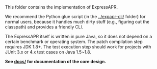 This folder contains the implementation of ExpressAPR.

We recommend the Python glue script (in the [../expapr-cli/](../expapr-cli/) folder) for normal users, because it handles much dirty stuff (e.g., figuring out the classpath) and provides a friendly CLI. 

The ExpressAPR itself is written in pure Java, so it does not depend on a certain benchmark or operating system. The patch compilation step requires JDK 1.8+. The test execution step should work for projects with JUnit 3.x or 4.x test cases on Java 1.5~1.8.



**See [docs/](docs/) for documentation of the core design.**

